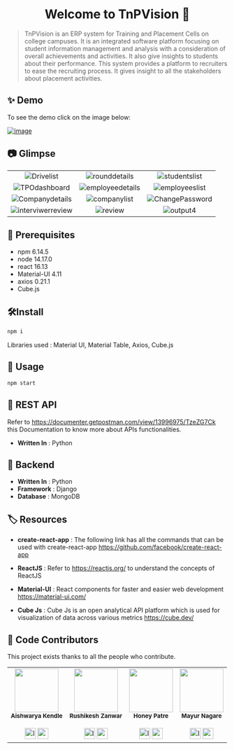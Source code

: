 <h1 align="center">Welcome to TnPVision 👋</h1>
<!-- <p align="center">
  <img src="https://img.shields.io/npm/v/readme-md-generator.svg?orange=blue" />
  <a href="https://www.npmjs.com/package/readme-md-generator">
    <img alt="downloads" src="https://img.shields.io/npm/dm/readme-md-generator.svg?color=blue" target="_blank" />
  </a>
  <a href="https://github.com/kefranabg/readme-md-generator/blob/master/LICENSE">
    <img alt="License: MIT" src="https://img.shields.io/badge/license-MIT-yellow.svg" target="_blank" />
  </a>
  <a href="https://codecov.io/gh/kefranabg/readme-md-generator">
    <img src="https://codecov.io/gh/kefranabg/readme-md-generator/branch/master/graph/badge.svg" />
  </a>
  <a href="https://github.com/frinyvonnick/gitmoji-changelog">
    <img src="https://img.shields.io/badge/changelog-gitmoji-brightgreen.svg" alt="gitmoji-changelog">
  </a>
  <a href="https://twitter.com/FranckAbgrall">
    <img alt="Twitter: FranckAbgrall" src="https://img.shields.io/twitter/follow/FranckAbgrall.svg?style=social" target="_blank" />
  </a>
</p> -->

> TnPVision is an ERP system for Training and Placement Cells on college campuses. It is an integrated software platform focusing on student information management and analysis with a consideration of overall achievements and activities. It also give insights to students about their performance. This system provides a platform to recruiters to ease the recruiting process. It gives insight to all the stakeholders about placement activities.

## ✨ Demo

To see the demo click on the image below:

[![image](https://user-images.githubusercontent.com/52483736/122770154-caa17780-d2c2-11eb-955a-c4edff192195.png)](https://www.youtube.com/watch?v=8gXlJSIzfIo)

## 📷 Glimpse

<table>
  <tr>
    <td align="center">
      <img src="https://user-images.githubusercontent.com/52483736/122780791-caa67500-d2cc-11eb-95d2-b912898ad830.png" alt="Drivelist">
    </td>
    <td align="center">
      <img src="https://user-images.githubusercontent.com/52483736/122778959-135d2e80-d2cb-11eb-9497-e76e5c80fe9e.png" alt="rounddetails">
    </td> 
    <td align="center">
      <img src="https://user-images.githubusercontent.com/52483736/122778962-13f5c500-d2cb-11eb-9ea7-81446552d01f.png" alt="studentslist">
    </td>
  </tr>
  <tr>
    <td align="center">
      <img src="https://user-images.githubusercontent.com/52483736/122778964-15bf8880-d2cb-11eb-8d4f-89a4899f3ada.png" alt="TPOdashboard">
    </td>
    <td align="center">
      <img src="https://user-images.githubusercontent.com/52483736/122779131-3982ce80-d2cb-11eb-97c3-5ca5cbd5e5b3.png" alt="employeedetails">
    </td>
    <td align="center">
      <img src="https://user-images.githubusercontent.com/52483736/122778935-0d674d80-d2cb-11eb-9a1d-df2e34f63d22.png" alt="employeeslist">
    </td>
  </tr>
   <tr>
    <td align="center">
      <img src="https://user-images.githubusercontent.com/52483736/122778889-017b8b80-d2cb-11eb-9b80-1b01c25777a3.png" alt="Companydetails">
    </td>
    <td align="center">
      <img src="https://user-images.githubusercontent.com/52483736/122778916-09d3c680-d2cb-11eb-838f-6ab7fc1c708c.png" alt="companylist">
    </td>
    <td align="center">
      <img src="https://user-images.githubusercontent.com/52483736/122778860-faed1400-d2ca-11eb-85bd-f58dfccc60b5.png" alt="ChangePassword">
    </td>
  </tr>
     <tr>
    <td align="center">
      <img src="https://user-images.githubusercontent.com/52483736/122778941-0f311100-d2cb-11eb-9530-d42d0f049378.png" alt="interviwerreview">
    </td>
    <td align="center">
      <img src="https://user-images.githubusercontent.com/52483736/122778955-12c49800-d2cb-11eb-8399-d36c21d88a32.png" alt="review">
    </td>
       <td align="center">
      <img src="https://user-images.githubusercontent.com/52483736/122781429-6f28b700-d2cd-11eb-9458-c2888e0cb730.png" alt="output4">
    </td>

  </tr>
  
  </table>

## 🛒 Prerequisites

- npm 6.14.5
- node 14.17.0
- react 16.13
- Material-UI 4.11
- axios 0.21.1
- Cube.js 

## 🛠Install

```sh
npm i
```
Libraries used : Material UI, Material Table, Axios, Cube.js

## 🚀 Usage

```sh
npm start
```

## 🧬 REST API

Refer to https://documenter.getpostman.com/view/13996975/TzeZG7Ck this Documentation to know more about APIs functionalities.
- **Written In** : Python

## 🔌 Backend

- **Written In** : Python
- **Framework** : Django
- **Database** : MongoDB

## 🏷 Resources

- **create-react-app** : The following link has all the commands that can be used with create-react-app
https://github.com/facebook/create-react-app

- **ReactJS** : Refer to https://reactjs.org/ to understand the concepts of ReactJS

- **Material-UI** : React components for faster and easier web development https://material-ui.com/

- **Cube Js** : Cube Js is an open analytical API platform which is used for visualization of data across various metrics https://cube.dev/

## 👬 Code Contributors

This project exists thanks to all the people who contribute. 
<!-- [[Contribute](CONTRIBUTING.md)]. -->
<!-- <a href="https://github.com/SocioDroid/TnPVision/graphs/contributors"><img src="https://opencollective.com/readme-md-generator/contributors.svg?width=890&button=false" /></a>
 -->
<!-- <a href="https://github.com/SocioDroid/TnPVision/graphs/contributors">
  <img src="https://contrib.rocks/image?repo=SocioDroid/TnPVision" />
</a> -->
<table>
  <tr>
    <td align="center">
      <img src="https://avatars.githubusercontent.com/u/47445489?v=4?s=100" width="100px;" alt=""/><br />
      <sub><b>Aishwarya Kendle</b></sub><br /><br />
      <a href="https://www.linkedin.com/in/aishwarya-kendle/"><img src="https://camo.githubusercontent.com/c8a9c5b414cd812ad6a97a46c29af67239ddaeae08c41724ff7d945fb4c047e5/68747470733a2f2f6564656e742e6769746875622e696f2f537570657254696e7949636f6e732f696d616765732f7376672f6c696e6b6564696e2e737667" width="25px" height="25px" alt="linkedin"></a>
      <a href="mailto:aishkendle6999@gmail.com"><img src="https://camo.githubusercontent.com/4a3dd8d10a27c272fd04b2ce8ed1a130606f95ea6a76b5e19ce8b642faa18c27/68747470733a2f2f6564656e742e6769746875622e696f2f537570657254696e7949636f6e732f696d616765732f7376672f676d61696c2e737667" width="25px" height="25px" alt="gmail"></a>
    </td>
    <td align="center">
      <img src="https://avatars.githubusercontent.com/u/38778340?v=4?s=100" width="100px;" alt=""/><br />
      <sub><b>Rushikesh Zanwar</b></sub><br /><br />
      <a href="https://www.linkedin.com/in/rushikesh-zanwar/"><img src="https://camo.githubusercontent.com/c8a9c5b414cd812ad6a97a46c29af67239ddaeae08c41724ff7d945fb4c047e5/68747470733a2f2f6564656e742e6769746875622e696f2f537570657254696e7949636f6e732f696d616765732f7376672f6c696e6b6564696e2e737667" width="25px" height="25px" alt="linkedin"></a>
      <a href="mailto:zrushi24@gmail.com"><img src="https://camo.githubusercontent.com/4a3dd8d10a27c272fd04b2ce8ed1a130606f95ea6a76b5e19ce8b642faa18c27/68747470733a2f2f6564656e742e6769746875622e696f2f537570657254696e7949636f6e732f696d616765732f7376672f676d61696c2e737667" width="25px" height="25px" alt="gmail"></a>
    </td>
    <td align="center">
      <img src="https://avatars.githubusercontent.com/u/53349141?v=4?s=100" width="100px;" alt=""/><br />
      <sub><b>Honey Patre</b></sub><br /><br />
      <a href="https://www.linkedin.com/in/honey-patre/"><img src="https://camo.githubusercontent.com/c8a9c5b414cd812ad6a97a46c29af67239ddaeae08c41724ff7d945fb4c047e5/68747470733a2f2f6564656e742e6769746875622e696f2f537570657254696e7949636f6e732f696d616765732f7376672f6c696e6b6564696e2e737667" width="25px" height="25px" alt="linkedin"></a>
      <a href="mailto:honeypatre019@gmail.com"><img src="https://camo.githubusercontent.com/4a3dd8d10a27c272fd04b2ce8ed1a130606f95ea6a76b5e19ce8b642faa18c27/68747470733a2f2f6564656e742e6769746875622e696f2f537570657254696e7949636f6e732f696d616765732f7376672f676d61696c2e737667" width="25px" height="25px" alt="gmail"></a>
    </td> 
    <td align="center">
      <img src="https://avatars.githubusercontent.com/u/52483736?v=4?s=100" width="100px;" alt=""/><br />
      <sub><b>Mayur Nagare</b></sub><br /><br />
      <a href="https://www.linkedin.com/in/mayurnagare/"><img src="https://camo.githubusercontent.com/c8a9c5b414cd812ad6a97a46c29af67239ddaeae08c41724ff7d945fb4c047e5/68747470733a2f2f6564656e742e6769746875622e696f2f537570657254696e7949636f6e732f696d616765732f7376672f6c696e6b6564696e2e737667" width="25px" height="25px" alt="linkedin"></a>
      <a href="mailto:mayurnagre22@gmail.com"><img src="https://camo.githubusercontent.com/4a3dd8d10a27c272fd04b2ce8ed1a130606f95ea6a76b5e19ce8b642faa18c27/68747470733a2f2f6564656e742e6769746875622e696f2f537570657254696e7949636f6e732f696d616765732f7376672f676d61696c2e737667" width="25px" height="25px" alt="gmail"></a>
    </td>
 </tr>
</table>
